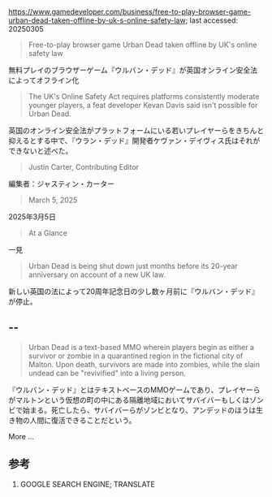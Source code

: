 https://www.gamedeveloper.com/business/free-to-play-browser-game-urban-dead-taken-offline-by-uk-s-online-safety-law; last accessed: 20250305

> Free-to-play browser game Urban Dead taken offline by UK's online safety law

無料プレイのブラウザーゲーム『ウルバン・デッド』が英国オンライン安全法によってオフライン化

> The UK's Online Safety Act requires platforms consistently moderate younger players, a feat developer Kevan Davis said isn't possible for Urban Dead.

英国のオンライン安全法がプラットフォームにいる若いプレイヤーらをきちんと抑えるとする中で、『ウラン・デッド』開発者ケヴァン・デイヴィス氏はそれができないと述べた。

> Justin Carter, Contributing Editor

編集者：ジャスティン・カーター

> March 5, 2025

2025年3月5日

> At a Glance

一見

> Urban Dead is being shut down just months before its 20-year anniversary on account of a new UK law.

新しい英国の法によって20周年記念日の少し数ヶ月前に『ウルバン・デッド』が停止。
	
## --

> Urban Dead is a text-based MMO wherein players begin as either a survivor or zombie in a quarantined region in the fictional city of Malton. Upon death, survivors are made into zombies, while the slain undead can be "revivified" into a living person.

『ウルバン・デッド』とはテキストベースのMMOゲームであり、プレイヤーらがマルトンという仮想の町の中にある隔離地域においてサバイバーもしくはゾンビで始まる。死亡したら、サバイバーらがゾンビとなり、アンデッドのほうは生き物の人間に復活できることだという。

More ...

## 参考

1) GOOGLE SEARCH ENGINE; TRANSLATE